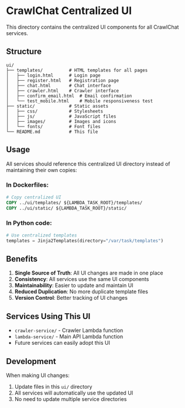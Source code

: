 # CrawlChat Centralized UI

This directory contains the centralized UI components for all CrawlChat services.

## Structure

```
ui/
├── templates/          # HTML templates for all pages
│   ├── login.html      # Login page
│   ├── register.html   # Registration page
│   ├── chat.html       # Chat interface
│   ├── crawler.html    # Crawler interface
│   ├── confirm_email.html  # Email confirmation
│   └── test_mobile.html    # Mobile responsiveness test
├── static/             # Static assets
│   ├── css/            # Stylesheets
│   ├── js/             # JavaScript files
│   ├── images/         # Images and icons
│   └── fonts/          # Font files
└── README.md           # This file
```

## Usage

All services should reference this centralized UI directory instead of maintaining their own copies:

### In Dockerfiles:
```dockerfile
# Copy centralized UI
COPY ../ui/templates/ ${LAMBDA_TASK_ROOT}/templates/
COPY ../ui/static/ ${LAMBDA_TASK_ROOT}/static/
```

### In Python code:
```python
# Use centralized templates
templates = Jinja2Templates(directory="/var/task/templates")
```

## Benefits

1. **Single Source of Truth**: All UI changes are made in one place
2. **Consistency**: All services use the same UI components
3. **Maintainability**: Easier to update and maintain UI
4. **Reduced Duplication**: No more duplicate template files
5. **Version Control**: Better tracking of UI changes

## Services Using This UI

- `crawler-service/` - Crawler Lambda function
- `lambda-service/` - Main API Lambda function
- Future services can easily adopt this UI

## Development

When making UI changes:
1. Update files in this `ui/` directory
2. All services will automatically use the updated UI
3. No need to update multiple service directories 